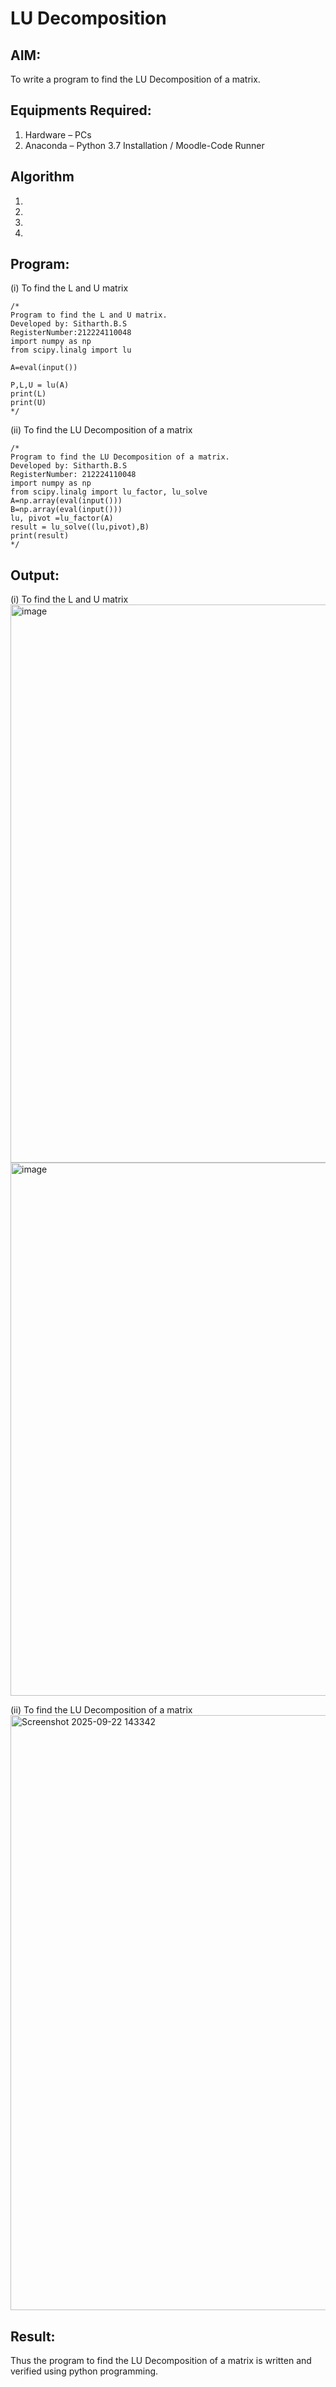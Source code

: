 # LU Decomposition 

## AIM:
To write a program to find the LU Decomposition of a matrix.

## Equipments Required:
1. Hardware – PCs
2. Anaconda – Python 3.7 Installation / Moodle-Code Runner

## Algorithm
1. 
2. 
3. 
4. 

## Program:
(i) To find the L and U matrix
```
/*
Program to find the L and U matrix.
Developed by: Sitharth.B.S
RegisterNumber:212224110048
import numpy as np
from scipy.linalg import lu

A=eval(input())

P,L,U = lu(A)
print(L)
print(U)
*/
```
(ii) To find the LU Decomposition of a matrix
```
/*
Program to find the LU Decomposition of a matrix.
Developed by: Sitharth.B.S
RegisterNumber: 212224110048
import numpy as np
from scipy.linalg import lu_factor, lu_solve
A=np.array(eval(input()))
B=np.array(eval(input()))
lu, pivot =lu_factor(A)
result = lu_solve((lu,pivot),B)
print(result)
*/
```

## Output:
(i) To find the L and U matrix
<img width="1317" height="893" alt="image" src="https://github.com/user-attachments/assets/fd70a4e6-30e4-4407-bfb9-d335126d9f3c" />
<img width="1500" height="853" alt="image" src="https://github.com/user-attachments/assets/2973abb4-6cf4-4b62-a3b9-fec8c6532fb9" />


(ii) To find the LU Decomposition of a matrix
<img width="1511" height="952" alt="Screenshot 2025-09-22 143342" src="https://github.com/user-attachments/assets/60fe9574-ee1e-41b2-84a1-6099efd3a06a" />

## Result:
Thus the program to find the LU Decomposition of a matrix is written and verified using python programming.

